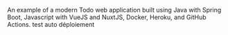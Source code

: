 An example of a modern Todo web application built using Java with Spring Boot, Javascript with VueJS and NuxtJS, Docker, Heroku, and GitHub Actions.
test auto déploiement
